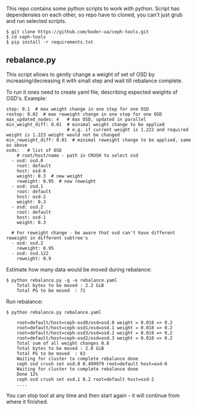 This repo contains some python scripts to work with python.
Script has dependensies on each other, so repo have to cloned,
you can't just grub and run selected scripts.

    $ git clone https://github.com/koder-ua/ceph-tools.git
    $ cd ceph-tools
    $ pip install -r requirements.txt

rebalance.py
------------
    
This script allows to gently change a weight of set of OSD by increasing/decreasing it with small step
and wait till rebalance complete.

To run it ones need to create yaml file, describing expected weights of OSD's.
Example:

    step: 0.1  # max weight change in one step for one OSD
    restep: 0.02  # max reweight change in one step for one OSD
    max_updated_nodes: 4   # max OSD, updated in parallel
    min_weight_diff: 0.01  # minimal weight change to be applied
                           # e.g. if current weight is 1.222 and required weight is 1.223 weight would not be changed
    min_reweight_diff: 0.01  # minimal reweight change to be applied, same as above
    osds:   # list of OSD
        # root/host/name - path in CRUSH to select osd
      - osd: osd.0
        root: default 
        host: osd-0
        weight: 0.3  # new weight
        reweight: 0.95  # new reweight
      - osd: osd.1
        root: default
        host: osd-2
        weight: 0.3
      - osd: osd.2
        root: default
        host: osd-1
        weight: 0.3
        
      # For reweight change - be aware that osd can't have different reweight in different subtree's
      - osd: osd.2
        reweight: 0.95
      - osd: osd.122
        reweight: 0.9

Estimate how many data would be moved during rebalance:

    $ python rebalance.py -q -e rebalance.yaml
        Total bytes to be moved : 2.2 GiB
        Total PG to be moved  : 71

Run rebalance:
    
    $ python rebalance.py rebalance.yaml 
        
        root=default/host=ceph-osd0/osd=osd.0 weight = 0.018 => 0.2
        root=default/host=ceph-osd1/osd=osd.1 weight = 0.018 => 0.2
        root=default/host=ceph-osd3/osd=osd.2 weight = 0.018 => 0.2
        root=default/host=ceph-osd2/osd=osd.3 weight = 0.018 => 0.2
        Total sum of all weight changes 0.8
        Total bytes to be moved : 2.0 GiB
        Total PG to be moved  : 63
        Waiting for cluster to complete rebalance done
        ceph osd crush set osd.0 0.499979 root=default host=osd-0
        Waiting for cluster to complete rebalance done
        Done 12%
        ceph osd crush set osd.1 0.2 root=default host=osd-2
        ....

You can stop tool at any time and then start again - it will continue
from where it finished.
    